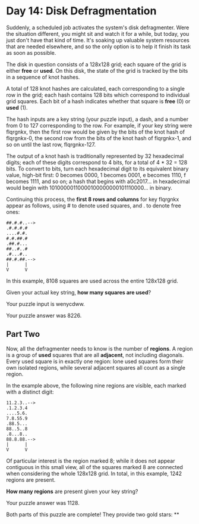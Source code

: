 # Day 14: Disk Defragmentation

Suddenly, a scheduled job activates the system's disk defragmenter. Were the situation different, you might sit and
watch it for a while, but today, you just don't have that kind of time. It's soaking up valuable system resources
that are needed elsewhere, and so the only option is to help it finish its task as soon as possible.

The disk in question consists of a 128x128 grid; each square of the grid is either **free** or **used**. On this disk,
the state of the grid is tracked by the bits in a sequence of knot hashes.

A total of 128 knot hashes are calculated, each corresponding to a single row in the grid; each hash contains
128 bits which correspond to individual grid squares. Each bit of a hash indicates whether that square is **free** (0)
or **used** (1).

The hash inputs are a key string (your puzzle input), a dash, and a number from 0 to 127 corresponding to the row.
For example, if your key string were flqrgnkx, then the first row would be given by the bits of the knot hash of
flqrgnkx-0, the second row from the bits of the knot hash of flqrgnkx-1, and so on until the last row, flqrgnkx-127.

The output of a knot hash is traditionally represented by 32 hexadecimal digits; each of these digits correspond to
4 bits, for a total of 4 * 32 = 128 bits. To convert to bits, turn each hexadecimal digit to its equivalent binary
value, high-bit first: 0 becomes 0000, 1 becomes 0001, e becomes 1110, f becomes 1111, and so on; a hash that
begins with a0c2017... in hexadecimal would begin with 10100000110000100000000101110000... in binary.

Continuing this process, the **first 8 rows and columns** for key flqrgnkx appear as follows, using # to
denote used squares, and . to denote free ones:

```
##.#.#..-->
.#.#.#.#   
....#.#.   
#.#.##.#   
.##.#...   
##..#..#   
.#...#..   
##.#.##.-->
|      |   
V      V   
```

In this example, 8108 squares are used across the entire 128x128 grid.

Given your actual key string, **how many squares are used**?

Your puzzle input is wenycdww.

Your puzzle answer was 8226.

## Part Two

Now, all the defragmenter needs to know is the number of **regions**. A region is a group of **used** squares that are
all **adjacent**, not including diagonals. Every used square is in exactly one region: lone used squares form their
own isolated regions, while several adjacent squares all count as a single region.

In the example above, the following nine regions are visible, each marked with a distinct digit:

```
11.2.3..-->
.1.2.3.4   
....5.6.   
7.8.55.9   
.88.5...   
88..5..8   
.8...8..   
88.8.88.-->
|      |   
V      V   
```

Of particular interest is the region marked 8; while it does not appear contiguous in this small view, all of the
squares marked 8 are connected when considering the whole 128x128 grid. In total, in this example, 1242 regions are
present.

**How many regions** are present given your key string?

Your puzzle answer was 1128.

Both parts of this puzzle are complete! They provide two gold stars: **
